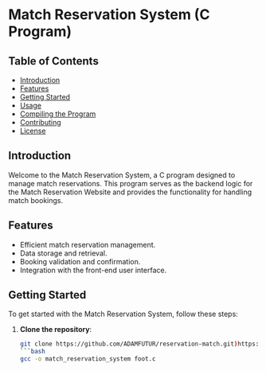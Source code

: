 # Match Reservation System (C Program)

## Table of Contents

- [Introduction](#introduction)
- [Features](#features)
- [Getting Started](#getting-started)
- [Usage](#usage)
- [Compiling the Program](#compiling-the-program)
- [Contributing](#contributing)
- [License](#license)

## Introduction

Welcome to the Match Reservation System, a C program designed to manage match reservations. This program serves as the backend logic for the Match Reservation Website and provides the functionality for handling match bookings.

## Features

- Efficient match reservation management.
- Data storage and retrieval.
- Booking validation and confirmation.
- Integration with the front-end user interface.

## Getting Started

To get started with the Match Reservation System, follow these steps:

1. **Clone the repository**:

   ```bash
   git clone https://github.com/ADAMFUTUR/reservation-match.git)https://github.com/ADAMFUTUR/reservation-match.git
   ```bash
   gcc -o match_reservation_system foot.c
